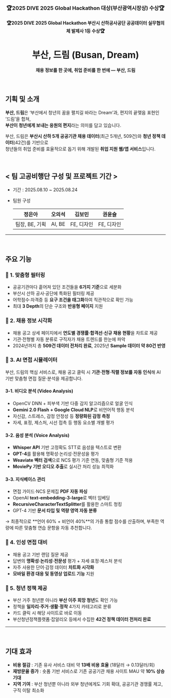 <h3 align="center">🏆2025 DIVE 2025 Global Hackathon 대상(부산광역시장상) 수상🏆</h3>
<h4 align="center">🏆2025 DIVE 2025 Global Hackathon 부산시 산하공사공단 공공데이터 실무협의체 발제사 1등 수상🏆</h4>

<h1 align="center">부산, 드림 (Busan, Dream)</h1>
<h4 align="center">채용 정보를 한 곳에, 취업 준비를 한 번에 — 부산, 드림</h4>

<br>

## 기획 및 소개

**부산, 드림**은 ‘부산에서 청년의 꿈을 펼치길 바라는 Dream’과, 편지의 끝맺음 표현인 ‘드림’을 합쳐, <br>
**부산이 청년에게 보내는 응원의 편지**라는 의미를 담고 있습니다.

부산, 드림은 **부산시 산하 5개 공공기관 채용 데이터**(최근 5개년, 509건)와 **청년 정책 데이터**(42건)를 기반으로 <br>
청년들의 취업 준비를 효율적으로 돕기 위해 개발된 **취업 지원 웹/앱 서비스**입니다. 

<br>

## < 팀 고공비행단 구성 및 프로젝트 기간 >

- 기간 : 2025.08.10 ~ 2025.08.24
- 팀원 구성

  |     정은아     | 오의석 |   김보민   |   권윤슬   |
  | :------------: | :----: | :--------: | :--------: |
  | 팀장, BE, 기획 | AI, BE | FE, 디자인 | FE, 디자인 |

---

<br>

## 주요 기능

### 🌠 1. 맞춤형 필터링

- 공공기관마다 흩어져 있던 조건들을 **6가지 기준**으로 세분화
- 부산시 산하 공사·공단에 특화된 필터링 제공
- 어학점수·자격증 등 **요구 조건을 태그화**하여 직관적으로 확인 가능
- 최대 **3 Depth**의 단순 구조와 **반응형 페이지** 지원

### 🌠 2. 채용 정보 시각화

- 채용 공고 상세 페이지에서 **연도별 경쟁률·합격선·신규 채용 현황**을 차트로 제공
- 기관·전형별 자동 분류로 구직자가 채용 트렌드를 한눈에 파악
- 2024년까지 총 **509건 데이터 전처리 완료**, 2025년 **Sample 데이터 약 80건 반영**

### 🌠 3. AI 면접 시뮬레이터

부산, 드림의 핵심 서비스로, 채용 공고 클릭 시 **기관·전형·직렬 정보를 자동 인식**해 AI 기반 맞춤형 면접 질문·분석을 제공합니다.

#### 3-1. 비디오 분석 (Video Analysis)

- OpenCV DNN + 피부색 기반 다중 감지 알고리즘으로 얼굴 인식
- **Gemini 2.0 Flash + Google Cloud NLP**로 비언어적 행동 분석
- 자신감, 스트레스, 감정 안정성 등 **정량화된 감정 측정**
- 자세, 표정, 제스처, 시선 접촉 등 행동 요소별 개별 평가

#### 3-2. 음성 분석 (Voice Analysis)

- **Whisper API** 기반 고정확도 STT로 음성을 텍스트로 변환
- **GPT-4**를 활용해 명확성·논리성·전문성을 평가
- **Weaviate 벡터 검색**으로 NCS 평가 기준 연동, 맞춤형 기준 적용
- **MoviePy 기반 오디오 추출**로 실시간 처리 성능 최적화

#### 3-3. 지식베이스 관리

- 면접 가이드·NCS 문제집 **PDF 자동 파싱**
- OpenAI **text-embedding-3-large**로 벡터 임베딩
- **RecursiveCharacterTextSplitter**를 활용한 스마트 청킹
- GPT-4 기반 **문서 타입 및 역량 영역 자동 분류**

→ 최종적으로 **언어 60% + 비언어 40%**의 가중 통합 점수를 산출하며, 부족한 역량에 따른 맞춤형 연습 문항을 자동 추천합니다.

### 🌠 4. 인성 면접 대비

- 채용 공고 기반 랜덤 질문 제공
- 답변의 **명확성·논리성·전문성** 평가 + 자세·표정·제스처 분석
- 자주 사용한 단어·감정 데이터 **차트화 시각화**
- **모바일 환경 대응 및 동영상 업로드 기능** 지원

### 🌠 5. 청년 정책 제공

- 부산 거주 청년뿐 아니라 **부산 이주 희망 청년**도 확인 가능
- 정책을 **일자리·주거·생활·정착** 4가지 카테고리로 분류
- 카드 클릭 시 해당 사이트로 바로 이동
- 부산청년정책플랫폼·잡알리오 등에서 수집한 **42건 정책 데이터 전처리 완료**

---

<br>

## 기대 효과

- **비용 절감** : 기존 유사 서비스 대비 약 **13배 비용 효율** (18달러 → 0.13달러/회)
- **재방문율 증가** : 숏폼 기반 서비스로 기존 공공기관 채용 사이트 MAU 약 **10% 상승 기대**
- **지역 기여** : 부산 청년뿐 아니라 외부 청년에게도 기회 확대, 공공기관 경쟁률 제고, 구직 이탈 최소화

